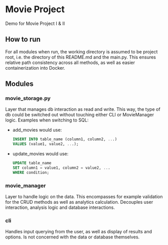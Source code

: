# Movie Project
Demo for Movie Project I \& II

## How to run
For all modules when run, the working directory 
is assumed to be project root, i.e. the directory of this README.md and the main.py.
This ensures relative path consistency across all methods, 
as well as easier containerization into Docker. 

## Modules
### movie_storage.py
Layer that manages db interaction as read and write.
This way, the type of db could be switched out without touching 
either CLI or MovieManager logic.
Examples when switching to SQL:
* add_movies would use:
    ```sql
    INSERT INTO table_name (column1, column2, ...)
    VALUES (value1, value2, ...);
    ```
* update_movies would use:
    ```sql
    UPDATE table_name 
    SET column1 = value1, column2 = value2, ...
    WHERE condition;
    ```

### movie_manager
Layer to handle logic on the data.
This encompasses for example validation for the CRUD methods
as well as analytics calculation.
Decouples user interaction, analysis logic and database interactions. 

### cli
Handles input querying from the user, as well as display of results and options.
Is not concerned with the data or database themselves.
